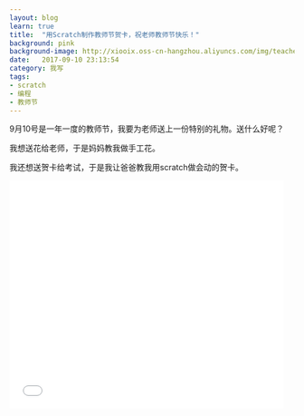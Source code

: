 ```yaml
---
layout: blog
learn: true
title:  "用Scratch制作教师节贺卡，祝老师教师节快乐！"
background: pink
background-image: http://xiooix.oss-cn-hangzhou.aliyuncs.com/img/teachersday.png
date:   2017-09-10 23:13:54
category: 我写
tags:
- scratch
- 编程
- 教师节 
---
```


9月10号是一年一度的教师节，我要为老师送上一份特别的礼物。送什么好呢？

我想送花给老师，于是妈妈教我做手工花。

我还想送贺卡给考试，于是我让爸爸教我用scratch做会动的贺卡。

<iframe allowtransparency="true" width="485" height="402" src="//scratch.mit.edu/projects/embed/173550969/?autostart=false" frameborder="0" allowfullscreen></iframe>